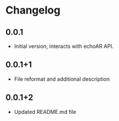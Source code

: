 # Changelog

## 0.0.1

- Initial version, interacts with echoAR API.

## 0.0.1+1

- File reformat and additional description

## 0.0.1+2

- Updated README.md file